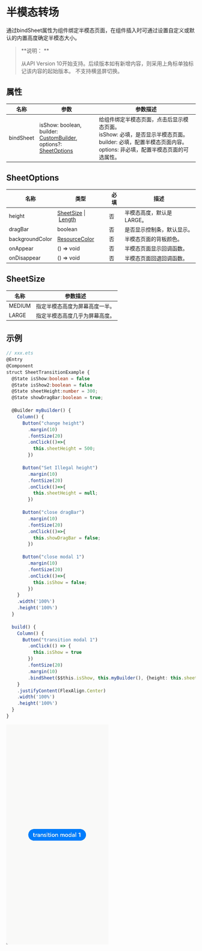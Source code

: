 # 半模态转场

通过bindSheet属性为组件绑定半模态页面，在组件插入时可通过设置自定义或默认的内置高度确定半模态大小。

>  **说明： **
>
> 从API Version 10开始支持。后续版本如有新增内容，则采用上角标单独标记该内容的起始版本。
> 不支持横竖屏切换。

## 属性

| 名称 | 参数 | 参数描述 |
| ----- | ----- | ----- |
| bindSheet | isShow: boolean,<br>builder: [CustomBuilder](ts-types.md#custombuilder8),<br>options?: [SheetOptions](#sheetoptions) | 给组件绑定半模态页面，点击后显示模态页面。<br>isShow: 必填，是否显示半模态页面。<br>builder: 必填，配置半模态页面内容。<br> options: 非必填，配置半模态页面的可选属性。 |

## SheetOptions

| 名称 | 类型 | 必填 | 描述 |
| ----- | ----- | ----- | ------ |
| height | [SheetSize](#sheetsize)&nbsp;\|&nbsp;[Length](ts-types.md#length) | 否 | 半模态高度，默认是LARGE。 |
| dragBar | boolean | 否 | 是否显示控制条，默认显示。 |
| backgroundColor | [ResourceColor](ts-types.md#resourcecolor) | 否 | 半模态页面的背板颜色。 |
| onAppear | () => void | 否 | 半模态页面显示回调函数。 |
| onDisappear | () => void | 否 | 半模态页面回退回调函数。 |

## SheetSize

| 名称 | 参数描述 |
| -------- | -------- |
| MEDIUM   | 指定半模态高度为屏幕高度一半。 |
| LARGE    | 指定半模态高度几乎为屏幕高度。 |

## 示例

```ts
// xxx.ets
@Entry
@Component
struct SheetTransitionExample {
  @State isShow:boolean = false
  @State isShow2:boolean = false
  @State sheetHeight:number = 300;
  @State showDragBar:boolean = true;

  @Builder myBuilder() {
    Column() {
      Button("change height")
        .margin(10)
        .fontSize(20)
        .onClick(()=>{
          this.sheetHeight = 500;
        })

      Button("Set Illegal height")
        .margin(10)
        .fontSize(20)
        .onClick(()=>{
          this.sheetHeight = null;
        })

      Button("close dragBar")
        .margin(10)
        .fontSize(20)
        .onClick(()=>{
          this.showDragBar = false;
        })

      Button("close modal 1")
        .margin(10)
        .fontSize(20)
        .onClick(()=>{
          this.isShow = false;
        })
    }
    .width('100%')
    .height('100%')
  }

  build() {
    Column() {
      Button("transition modal 1")
        .onClick(() => {
          this.isShow = true
        })
        .fontSize(20)
        .margin(10)
        .bindSheet($$this.isShow, this.myBuilder(), {height: this.sheetHeight, dragBar: this.showDragBar, backgroundColor: Color.Green, onAppear: () => {console.log("BindSheet onAppear.")}, onDisappear: () => {console.log("BindSheet onDisappear.")}})
    }
    .justifyContent(FlexAlign.Center)
    .width('100%')
    .height('100%')
  }
}
```

![zh-cn_sheet](figures/zh-cn_sheet.gif)